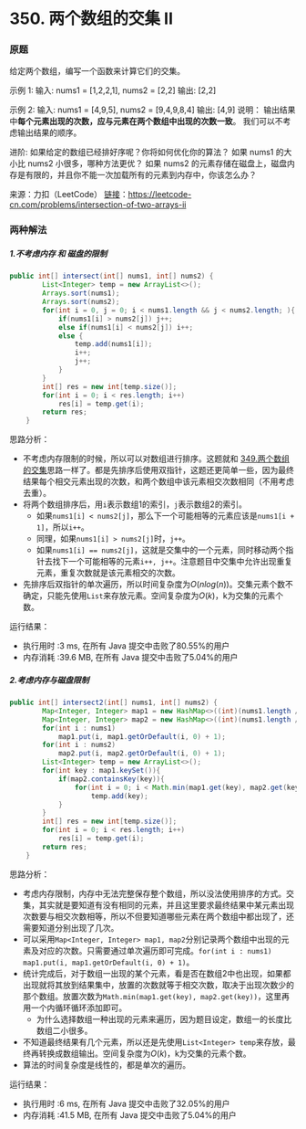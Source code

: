 # 350. 两个数组的交集 II

### 原题
给定两个数组，编写一个函数来计算它们的交集。

示例 1:
输入: nums1 = [1,2,2,1], nums2 = [2,2]
输出: [2,2]

示例 2:
输入: nums1 = [4,9,5], nums2 = [9,4,9,8,4]
输出: [4,9]
说明：
输出结果中**每个元素出现的次数，应与元素在两个数组中出现的次数一致**。
我们可以不考虑输出结果的顺序。

进阶:
如果给定的数组已经排好序呢？你将如何优化你的算法？
如果 nums1 的大小比 nums2 小很多，哪种方法更优？
如果 nums2 的元素存储在磁盘上，磁盘内存是有限的，并且你不能一次加载所有的元素到内存中，你该怎么办？

来源：力扣（LeetCode）
[链接](https://leetcode-cn.com/problems/intersection-of-two-arrays-ii)：https://leetcode-cn.com/problems/intersection-of-two-arrays-ii

### 两种解法

##### 1.不考虑内存 和 磁盘的限制

```java
public int[] intersect(int[] nums1, int[] nums2) {
        List<Integer> temp = new ArrayList<>();
        Arrays.sort(nums1);
        Arrays.sort(nums2);
        for(int i = 0, j = 0; i < nums1.length && j < nums2.length; ){
            if(nums1[i] > nums2[j]) j++;
            else if(nums1[i] < nums2[j]) i++;
            else {
                temp.add(nums1[i]);
                i++;
                j++;
            }
        }
        int[] res = new int[temp.size()];
        for(int i = 0; i < res.length; i++)
            res[i] = temp.get(i);
        return res;
    }
```

思路分析：

* 不考虑内存限制的时候，所以可以对数组进行排序。这题就和 [349.两个数组的交集](https://github.com/ustcyyw/yyw_algorithm/blob/master/easy/Sort/intersection349.md)思路一样了。都是先排序后使用双指针，这题还更简单一些，因为最终结果每个相交元素出现的次数，和两个数组中该元素相交次数相同（不用考虑去重）。
* 将两个数组排序后，用`i`表示数组1的索引，`j`表示数组2的索引。
    * 如果`nums1[i] < nums2[j]`，那么下一个可能相等的元素应该是`nums1[i + 1]`，所以`i++`。
    * 同理，如果`nums1[i] > nums2[j]`时，`j++`。
    * 如果`nums1[i] == nums2[j]`，这就是交集中的一个元素，同时移动两个指针去找下一个可能相等的元素`i++, j++`。注意题目中交集中允许出现重复元素，重复次数就是该元素相交的次数。
* 先排序后双指针的单次遍历，所以时间复杂度为$O(nlog(n))$。交集元素个数不确定，只能先使用`List`来存放元素。空间复杂度为$O(k)$，k为交集的元素个数。

运行结果：
* 执行用时 :3 ms, 在所有 Java 提交中击败了80.55%的用户
* 内存消耗 :39.6 MB, 在所有 Java 提交中击败了5.04%的用户

##### 2.考虑内存与磁盘限制

```java
public int[] intersect2(int[] nums1, int[] nums2) {
        Map<Integer, Integer> map1 = new HashMap<>((int)(nums1.length / 0.75F + 1.0F));
        Map<Integer, Integer> map2 = new HashMap<>((int)(nums1.length / 0.75F + 1.0F));
        for(int i : nums1)
            map1.put(i, map1.getOrDefault(i, 0) + 1);
        for(int i : nums2)
            map2.put(i, map2.getOrDefault(i, 0) + 1);
        List<Integer> temp = new ArrayList<>();
        for(int key : map1.keySet()){
            if(map2.containsKey(key)){
                for(int i = 0; i < Math.min(map1.get(key), map2.get(key)); i++)
                    temp.add(key);
            }
        }
        int[] res = new int[temp.size()];
        for(int i = 0; i < res.length; i++)
            res[i] = temp.get(i);
        return res;
    }
```

思路分析：

* 考虑内存限制，内存中无法完整保存整个数组，所以没法使用排序的方式。交集，其实就是要知道有没有相同的元素，并且这里要求最终结果中某元素出现次数要与相交次数相等，所以不但要知道哪些元素在两个数组中都出现了，还需要知道分别出现了几次。
* 可以采用`Map<Integer, Integer> map1, map2`分别记录两个数组中出现的元素及对应的次数。只需要通过单次遍历即可完成。`for(int i : nums1) map1.put(i, map1.getOrDefault(i, 0) + 1)`。
* 统计完成后，对于数组一出现的某个元素，看是否在数组2中也出现，如果都出现就将其放到结果集中，放置的次数就等于相交次数，取决于出现次数少的那个数组。放置次数为`Math.min(map1.get(key), map2.get(key))`，这里再用一个内循环循环添加即可。
    * 为什么选择数组一种出现的元素来遍历，因为题目设定，数组一的长度比数组二小很多。
* 不知道最终结果有几个元素，所以还是先使用`List<Integer> temp`来存放，最终再转换成数组输出。空间复杂度为$O(k)$，k为交集的元素个数。
* 算法的时间复杂度是线性的，都是单次的遍历。

运行结果：
* 执行用时 :6 ms, 在所有 Java 提交中击败了32.05%的用户
* 内存消耗 :41.5 MB, 在所有 Java 提交中击败了5.04%的用户